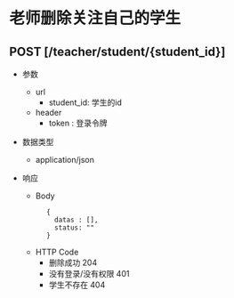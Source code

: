 # 老师删除关注自己的学生

## POST [/teacher/student/{student_id}]

+ 参数
  + url
    + student_id: 学生的id
  + header
    + token : 登录令牌
+ 数据类型
  + application/json

+ 响应
  + Body
  ```
        {
          datas : [],
          status: ""
        }
  ```
  + HTTP Code
    + 删除成功 204
    + 没有登录/没有权限 401
    + 学生不存在 404
